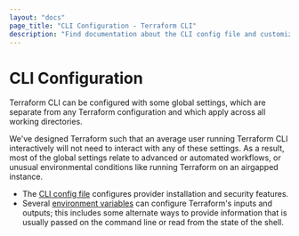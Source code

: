 ```yaml
---
layout: "docs"
page_title: "CLI Configuration - Terraform CLI"
description: "Find documentation about the CLI config file and customizing Terraform environment variables."
---
```


# CLI Configuration

Terraform CLI can be configured with some global settings, which are separate
from any Terraform configuration and which apply across all working directories.

We've designed Terraform such that an average user running Terraform CLI
interactively will not need to interact with any of these settings. As a result,
most of the global settings relate to advanced or automated workflows, or
unusual environmental conditions like running Terraform on an airgapped
instance.

- The [CLI config file](/docs/cli/config/config-file.html) configures provider
  installation and security features.
- Several [environment variables](/docs/cli/config/environment-variables.html) can
  configure Terraform's inputs and outputs; this includes some alternate ways to
  provide information that is usually passed on the command line or read from
  the state of the shell.
